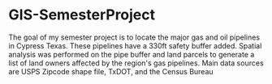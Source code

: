 # GIS-SemesterProject
The goal of my semester project is to locate the major gas and oil pipelines in Cypress Texas. These pipelines have a 330ft safety buffer added. Spatial analysis was performed on the pipe buffer and land parcels to generate a list of land owners affected by the region's gas pipelines. Main data sources are USPS Zipcode shape file, TxDOT, and the Census Bureau
